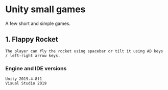 # Unity small games
A few short and simple games.
## 1. Flappy Rocket
```
The player can fly the rocket using spacebar or tilt it using AD keys / left-right arrow keys.
```
### Engine and IDE versions
```
Unity 2019.4.8f1 
Visual Studio 2019
```

